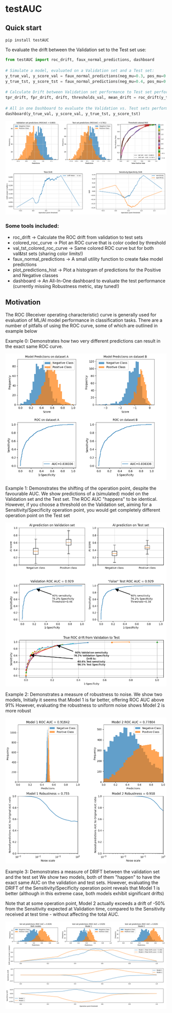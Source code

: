 # testAUC

## Quick start
    pip install testAUC

To evaluate the drift between the Validation set to the Test set use:
```python
from testAUC import roc_drift, faux_normal_predictions, dashboard

# Simulate a model, evaluated on a Validation set and a Test set:
y_true_val, y_score_val = faux_normal_predictions(neg_mu=0.3, pos_mu=0.8)
y_true_tst, y_score_tst = faux_normal_predictions(neg_mu=0.4, pos_mu=0.9)

# Calculate Drift between Validation set performance to Test set performance
tpr_drift, fpr_drift, drift, thresholds_val, mean_drift = roc_drift(y_true_val, y_score_val, y_true_tst, y_score_tst)

# All in one Dashboard to evaluate the Validation vs. Test sets performance
dashboard(y_true_val, y_score_val, y_true_tst, y_score_tst)
```
![Demo](https://github.com/alonhzn/testAUC/blob/main/images/demo1.png?raw=true)

### Some tools included:
* roc_drift -> Calculate the ROC drift from validation to test sets  
* colored_roc_curve ->  Plot an ROC curve that is color coded by threshold
* val_tst_colored_roc_curve -> Same colored ROC curve but for both val&tst sets (sharing color limits!)
* faux_normal_predictions -> A small utility function to create fake model predictions
* plot_predictions_hist -> Plot a histogram of predictions for the Positive and Negative classes
* dashboard -> An All-In-One dashboard to evaluate the test performance (currently missing Robustness metric, stay tuned!) 

 ## Motivation
 The ROC (Receiver operating characteristic) curve is generally used for evaluation of ML/AI model 
 performance in classification tasks. There are a number of pitfalls of using the ROC curve, 
 some of which are outlined in example below


Example 0:
Demonstrates how two very different predictions can result in the exact same ROC curve.

![Example0](https://github.com/alonhzn/testAUC/blob/main/images/example0.png?raw=true)

Example 1:
Demonstrates the shifting of the operation point, despite the favourable AUC. 
We show predictions of a (simulated) model on the Validation set and the Test set. 
The ROC AUC "happens" to be identical. 
However, if you choose a threshold on the Validation set, aiming for a Sensitivity/Specificity operation point, you would get completely different operation point on the Test set

![Example1](https://github.com/alonhzn/testAUC/blob/main/images/example1.png?raw=true)


Example 2:
Demonstrates a measure of robustness to noise.
We show two models, Initially it seems that Model 1 is far better, offering ROC AUC above 91%
However, evaluating the robustness to uniform noise shows Model 2 is more robust

![Example2](https://github.com/alonhzn/testAUC/blob/main/images/example2.png?raw=true)

Example 3:
Demonstrates a measure of DRIFT between the validation set and the test set
We show two models, both of them "happen" to have the exact same AUC on the validation and test sets.
However, evaluating the DRIFT of the Sensitivity/Specificity operation point reveals that Model 1 is better (although in this extreme case, both models exhibit significant drifts) 

Note that at some operation point, Model 2 actually exceeds a drift of -50% from the Sensitivity expected at Validation time, compared to the Sensitivity received at test time - without affecting the total AUC. 

![Example3](https://github.com/alonhzn/testAUC/blob/main/images/example3.png?raw=true)
